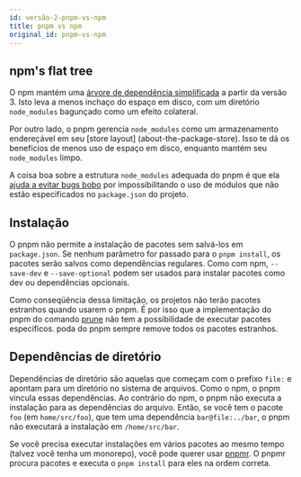 ```yaml
---
id: versão-2-pnpm-vs-npm
title: pnpm vs npm
original_id: pnpm-vs-npm
---
```


## npm's flat tree

O npm mantém uma [árvore de dependência simplificada](https://github.com/npm/npm/issues/6912) a partir da versão 3.
Isto leva a menos inchaço do espaço em disco, com um diretório `node_modules` bagunçado como um efeito colateral.

Por outro lado, o pnpm gerencia `node_modules` como um armazenamento endereçável em seu [store layout] (about-the-package-store).
Isso te dá os benefícios de menos uso de espaço em disco, enquanto mantém seu `node_modules` limpo.

A coisa boa sobre a estrutura `node_modules` adequada do pnpm é que ela [ajuda a evitar bugs bobo](https://www.kochan.io/nodejs/pnpms-strictness-helps-to-avoid-silly-bugs.html) por impossibilitando o uso de módulos
que não estão especificados no `package.json` do projeto.

## Instalação

O pnpm não permite a instalação de pacotes sem salvá-los em `package.json`.
Se nenhum parâmetro for passado para o `pnpm install`, os pacotes serão salvos como dependências regulares.
Como com npm, `--save-dev` e `--save-optional` podem ser usados ​​para instalar pacotes como dev ou dependências opcionais.

Como conseqüência dessa limitação, os projetos não terão pacotes estranhos quando usarem o pnpm.
É por isso que a implementação do pnpm do comando [prune](https://docs.npmjs.com/cli/prune) não
tem a possibilidade de executar pacotes específicos. poda do pnpm sempre remove todos os pacotes estranhos.

## Dependências de diretório

Dependências de diretório são aquelas que começam com o prefixo `file:` e apontam para um diretório no sistema de arquivos.
Como o npm, o pnpm vincula essas dependências. Ao contrário do npm, o pnpm não executa a instalação para as dependências do arquivo.
Então, se você tem o pacote `foo` (em `home/src/foo`), que tem uma dependência `bar@file:../bar`, o pnpm não executará a instalação em `/home/src/bar`.

Se você precisa executar instalações em vários pacotes ao mesmo tempo (talvez você tenha um monorepo), você pode querer usar [pnpmr](https://github.com/pnpm/pnpmr). O pnpmr procura pacotes e executa o `pnpm install` para eles na ordem correta.